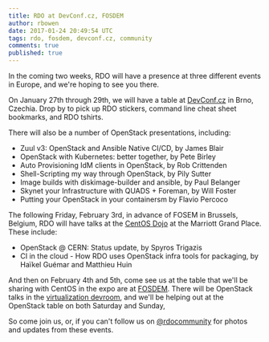 ```yaml
---
title: RDO at DevConf.cz, FOSDEM
author: rbowen
date: 2017-01-24 20:49:54 UTC
tags: rdo, fosdem, devconf.cz, community
comments: true
published: true
---
```


In the coming two weeks, RDO will have a presence at three different events in Europe, and we're hoping to see you there.

On January 27th through 29th, we will have a table at [DevConf.cz](https://devconf.cz/) in Brno, Czechia. Drop by to pick up RDO stickers, command line cheat sheet bookmarks, and RDO tshirts.

There will also be a number of OpenStack presentations, including:

* Zuul v3: OpenStack and Ansible Native CI/CD, by James Blair
* OpenStack with Kubernetes: better together, by Pete Birley
* Auto Provisioning IdM clients in OpenStack, by Rob Crittenden
* Shell-Scripting my way through OpenStack, by Pily Sutter
* Image builds with diskimage-builder and ansible, by Paul Belanger
* Skynet your Infrastructure with QUADS + Foreman, by Will Foster
* Putting your OpenStack in your containersm by Flavio Percoco

The following Friday, February 3rd, in advance of FOSEM in Brussels, Belgium, RDO will have talks at the [CentOS Dojo](https://wiki.centos.org/Events/Dojo/Brussels2017) at the Marriott Grand Place. These include:

* OpenStack @ CERN: Status update, by Spyros Trigazis
* CI in the cloud - How RDO uses OpenStack infra tools for packaging, by Haïkel Guémar and Matthieu Huin

And then on February 4th and 5th, come see us at the table that we'll be sharing with CentOS in the expo are at [FOSDEM](http://fosdem.org). There will be OpenStack talks in the [virtualization devroom](https://fosdem.org/2017/schedule/track/virtualisation_and_iaas/), and we'll be helping out at the OpenStack table on both Saturday and Sunday,

So come join us, or, if you can't follow us on [@rdocommunity](http://twitter.com/rdocommunity) for photos and updates from these events.
